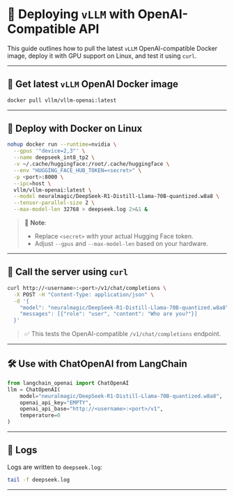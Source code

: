 # 🚀 Deploying `vLLM` with OpenAI-Compatible API

This guide outlines how to pull the latest `vLLM` OpenAI-compatible Docker image, deploy it with GPU support on Linux, and test it using `curl`.

---

## 🔄 Get latest `vLLM` OpenAI Docker image

```bash
docker pull vllm/vllm-openai:latest
```

---

## 🐳 Deploy with Docker on Linux

```bash
nohup docker run --runtime=nvidia \
  --gpus '"device=2,3"' \
  --name deepseek_int8_tp2 \
  -v ~/.cache/huggingface:/root/.cache/huggingface \
  --env "HUGGING_FACE_HUB_TOKEN=<secret>" \
  -p <port>:8000 \
  --ipc=host \
  vllm/vllm-openai:latest \
  --model neuralmagic/DeepSeek-R1-Distill-Llama-70B-quantized.w8a8 \
  --tensor-parallel-size 2 \
  --max-model-len 32768 > deepseek.log 2>&1 &
```

> 📌 **Note**:
>
> * Replace `<secret>` with your actual Hugging Face token.
> * Adjust `--gpus` and `--max-model-len` based on your hardware.

---

## 🧪 Call the server using `curl`

```bash
curl http://<username>:<port>/v1/chat/completions \
  -X POST -H "Content-Type: application/json" \
  -d '{
    "model": "neuralmagic/DeepSeek-R1-Distill-Llama-70B-quantized.w8a8",
    "messages": [{"role": "user", "content": "Who are you?"}]
  }'
```

> ✅ This tests the OpenAI-compatible `/v1/chat/completions` endpoint.

---

## 🛠️ Use with ChatOpenAI from LangChain

```python
from langchain_openai import ChatOpenAI
llm = ChatOpenAI(
    model="neuralmagic/DeepSeek-R1-Distill-Llama-70B-quantized.w8a8",
    openai_api_key="EMPTY",
    openai_api_base="http://<username>:<port>/v1",
    temperature=0
)
```

---

## 📂 Logs

Logs are written to `deepseek.log`:

```bash
tail -f deepseek.log
```

---